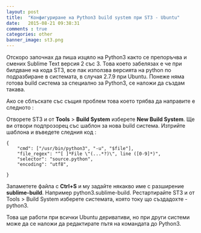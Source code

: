 ```yaml
---
layout: post
title:  "Конфигуриране на Python3 build system при ST3 - Ubuntu"
date:   2015-08-21 09:38:31
comments : true
categories: other
banner_image: st3.png
---
```


Отскоро започнах да пиша изцяло на Python3 както се препоръчва и смених Sublime Text версия 2 със 3.
Това което забелязах е че при билдване на кода ST3, все пак използва версията на python по подразбиране в системата, в случая 2.7.9 при Ubuntu.
Понеже няма готова build система за специално за Python3, се наложи да създам такава.

Ако се сблъскате със същия проблем това което трябва да направите е следното : 

Oтворете ST3 и от **Tools** > **Build System** изберете **New Build System**.
Ще ви отвори подпрозорец със шаблон за нова build система.
Изтрийте шаблона и въведете следния код : 

<pre><code>{
    "cmd": ["/usr/bin/python3", "-u", "$file"],
    "file_regex": "^[ ]*File \"(...*?)\", line ([0-9]*)",
    "selector": "source.python",
    "encoding": "utf8",
    
}</code></pre>

Запаметете файла с **Ctrl+S** и му задайте някакво име с разширение **sublime-build**. Например python3.sublime-build.
Рестартирайте ST3 и от Tools > Build System изберете системата, която току що създадохте - python3.

Това ще работи при всички Ubuntu деривативи, но при други системи може да се наложи да редактирате пътя на командата до Python3.